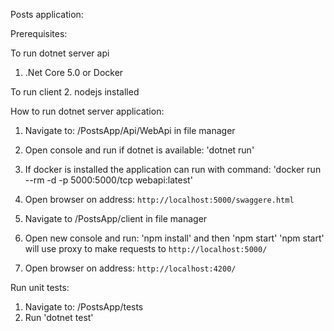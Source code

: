 Posts application:

Prerequisites:

To run dotnet server api
1. .Net Core 5.0 or Docker

To run client
2. nodejs installed


How to run dotnet server application:

1. Navigate to: /PostsApp/Api/WebApi in file manager
2. Open console and run if dotnet is available: 
'dotnet run'
3. If docker is installed the application can run with command: 
'docker run --rm -d  -p 5000:5000/tcp webapi:latest'
4. Open browser on address: `http://localhost:5000/swaggere.html`

5. Navigate to /PostsApp/client in file manager
6. Open new console and run: 'npm install' and then 'npm start'
'npm start' will use proxy to make requests to `http://localhost:5000/`
7. Open browser on address: `http://localhost:4200/`

Run unit tests:

1. Navigate to: /PostsApp/tests
2. Run 'dotnet test'


